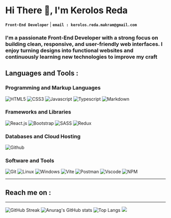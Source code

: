 <h1 align="left">Hi There 👋, I'm Kerolos Reda</h1>

**`Front-End Developer`** | **`email : kerolos.reda.makram@gmail.com`**<br/>
<h3 align="left">I'm a passionate Front-End Developer with a strong focus on building clean, responsive, and user-friendly web interfaces. I enjoy turning designs into functional websites and continuously learning new technologies to improve my craft</h3>

## Languages and Tools :
### Programming and Markup Languages
![HTML5](https://api.iconify.design/skill-icons:html.svg?width=55)
![CSS3](https://api.iconify.design/skill-icons:css.svg?width=55)
![Javascript](https://api.iconify.design/skill-icons:javascript.svg?width=55)
![Typescript](https://api.iconify.design/skill-icons:typescript.svg?width=55)
![Markdown](https://api.iconify.design/skill-icons:markdown-dark.svg?width=55)
### Frameworks and Libraries
![React.js](https://api.iconify.design/skill-icons:react-dark.svg?width=55)
![Bootstrap](https://api.iconify.design/skill-icons:bootstrap.svg?width=55)
![SASS](https://api.iconify.design/skill-icons:sass.svg?width=55)
![Redux](https://api.iconify.design/skill-icons:redux.svg?width=55)
### Databases and Cloud Hosting
![Github](https://api.iconify.design/skill-icons:github-dark.svg?width=55)
### Software and Tools
![Git](https://api.iconify.design/skill-icons:git.svg?width=55)
![Linux](https://api.iconify.design/skill-icons:linux-light.svg?width=55)
![Windows](https://api.iconify.design/skill-icons:windows-dark.svg?width=55)
![Vite](https://api.iconify.design/skill-icons:vite-dark.svg?width=55)
![Postman](https://api.iconify.design/skill-icons:postman.svg?width=55)
![Vscode](https://api.iconify.design/skill-icons:vscode-dark.svg?width=55)
![NPM](https://api.iconify.design/skill-icons:npm-dark.svg?width=55)

---
## Reach me on :
---
![GitHub Streak](https://streak-stats.demolab.com?user=kerolos-reda&hide_border=true&card_width=1000&theme=dark)
![Anurag's GitHub stats](https://github-readme-stats.vercel.app/api?username=kerolos-reda&hide=contribs,prs&card_width=1000&hide_border=true&theme=dark)
![Top Langs](https://github-readme-stats.vercel.app/api/top-langs/?username=kerolos-reda&layout=compact&card_width=1000&hide_border=true&theme=dark)
[![](https://visitcount.itsvg.in/api?id=kerolos-reda&icon=2&color=0)](https://visitcount.itsvg.in)


<!-- Proudly created with GPRM ( https://gprm.itsvg.in ) -->
